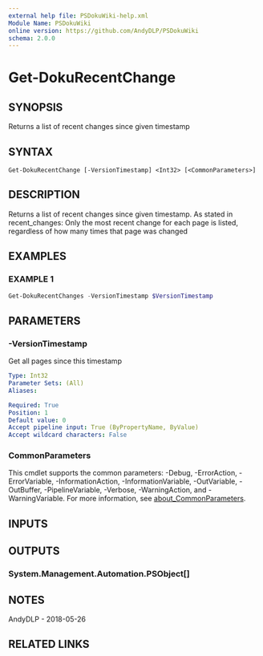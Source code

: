 ```yaml
---
external help file: PSDokuWiki-help.xml
Module Name: PSDokuWiki
online version: https://github.com/AndyDLP/PSDokuWiki
schema: 2.0.0
---
```


# Get-DokuRecentChange

## SYNOPSIS
Returns a list of recent changes since given timestamp

## SYNTAX

```
Get-DokuRecentChange [-VersionTimestamp] <Int32> [<CommonParameters>]
```

## DESCRIPTION
Returns a list of recent changes since given timestamp.
As stated in recent_changes: Only the most recent change for each page is listed, regardless of how many times that page was changed

## EXAMPLES

### EXAMPLE 1
```powershell
Get-DokuRecentChanges -VersionTimestamp $VersionTimestamp
```

## PARAMETERS

### -VersionTimestamp
Get all pages since this timestamp

```yaml
Type: Int32
Parameter Sets: (All)
Aliases:

Required: True
Position: 1
Default value: 0
Accept pipeline input: True (ByPropertyName, ByValue)
Accept wildcard characters: False
```

### CommonParameters
This cmdlet supports the common parameters: -Debug, -ErrorAction, -ErrorVariable, -InformationAction, -InformationVariable, -OutVariable, -OutBuffer, -PipelineVariable, -Verbose, -WarningAction, and -WarningVariable. For more information, see [about_CommonParameters](http://go.microsoft.com/fwlink/?LinkID=113216).

## INPUTS

## OUTPUTS

### System.Management.Automation.PSObject[]
## NOTES
AndyDLP - 2018-05-26

## RELATED LINKS
